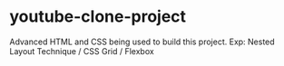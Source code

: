 # youtube-clone-project
Advanced HTML and CSS being used to build this project.
Exp: Nested Layout Technique / CSS Grid / Flexbox

